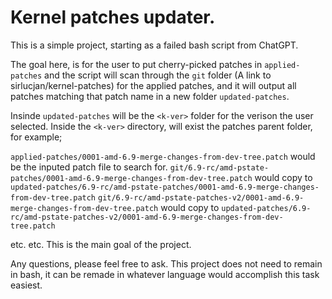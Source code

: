 # Kernel patches updater.

This is a simple project, starting as a failed bash script from ChatGPT.

The goal here, is for the user to put cherry-picked patches in `applied-patches`
and the script will scan through the `git` folder (A link to sirlucjan/kernel-patches)
for the applied patches, and it will output all patches matching that patch name
in a new folder `updated-patches`.

Insinde `updated-patches` will be the `<k-ver>` folder for the verison the user selected.
Inside the `<k-ver>` directory, will exist the patches parent folder, for example;

`applied-patches/0001-amd-6.9-merge-changes-from-dev-tree.patch` would be the inputed patch file to search for.
`git/6.9-rc/amd-pstate-patches/0001-amd-6.9-merge-changes-from-dev-tree.patch` would copy to `updated-patches/6.9-rc/amd-pstate-patches/0001-amd-6.9-merge-changes-from-dev-tree.patch`
`git/6.9-rc/amd-pstate-patches-v2/0001-amd-6.9-merge-changes-from-dev-tree.patch` would copy to `updated-patches/6.9-rc/amd-pstate-patches-v2/0001-amd-6.9-merge-changes-from-dev-tree.patch`

etc. etc. This is the main goal of the project.

Any questions, please feel free to ask. This project does not need to remain in bash, it can be remade in whatever language would accomplish this task easiest.